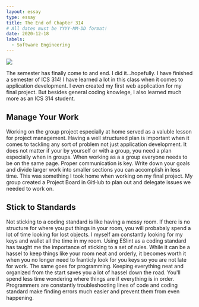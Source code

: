 ```yaml
---
layout: essay
type: essay
title: The End of Chapter 314
# All dates must be YYYY-MM-DD format!
date: 2020-12-18
labels:
  - Software Engineering
---
```

<img class="ui image" src="https://miro.medium.com/max/4544/1*cbpI5VKHlTL4K7Iab8_2Cw.png">

The semester has finally come to and end. I did it...hopefully. I have finished a semester of ICS 314! I have learned a lot in this class when it comes to application development. I even created my first web application for my final project. But besides general coding knowlege, I also learned much more as an ICS 314 student.

## Manage Your Work
Working on the group project especially at home served as a valuble lesson for project management. Having a well structured plan is important when it comes to tackling any sort of problem not just application development. It does not matter if your by yourself or with a group, you need a plan especially when in groups. When working as a a group everyone needs to be on the same page. Proper communication is key. Write down your goals and divide larger work into smaller sections you can accomplish in less time. This was something I took home when working on my final project. My group created a Project Board in GitHub to plan out and delegate issues we needed to work on. 

## Stick to Standards
Not sticking to a coding standard is like having a messy room. If there is no structure for where you put things in your room, you will probabaly spend a lot of time looking for lost objects. I myself am constantly looking for my keys and wallet all the time in my room. Using ESlint as a coding standard has taught me the importance of sticking to a set of rules. While it can be a hassel to keep things like your room neat and orderly, it becomes worth it when you no longer need to franticly look for you keys so you are not late for work. The same goes for programming. Keeping everything neat and organized from the start saves you a lot of hassel down the road. You'll spend less time wondering where things are if everything is in order. Programmers are constantly troubleshooting lines of code and coding standard make finding errors much easier and prevent them from even happening.
